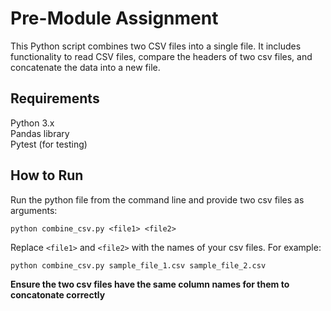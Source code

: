# Pre-Module Assignment
This Python script combines two CSV files into a single file. It includes functionality to read CSV files, compare the headers of two csv files, and concatenate the data into a new file.

## Requirements
Python 3.x  
Pandas library  
Pytest (for testing)  

## How to Run
Run the python file from the command line and provide two csv files as arguments: 
  
```python combine_csv.py <file1> <file2>```  
  
Replace ```<file1>``` and  ```<file2>``` with the names of your csv files. For example:  
  
```python combine_csv.py sample_file_1.csv sample_file_2.csv```

**Ensure the two csv files have the same column names for them to concatonate correctly**
